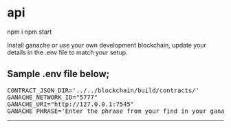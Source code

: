 # api

npm i
npm start

Install ganache or use your own development blockchain, update your details in the .env file to match your setup.

Sample .env file below;
---------------------------------------------------------------------------
<pre>
CONTRACT_JSON_DIR='../../blockchain/build/contracts/'
GANACHE_NETWORK_ID="5777"
GANACHE_URI="http://127.0.0.1:7545"
GANACHE_PHRASE='Enter the phrase from your find in your ganache interface'
</pre>
---------------------------------------------------------------------------

